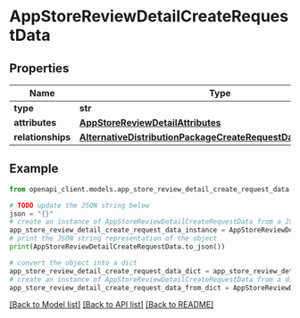 # AppStoreReviewDetailCreateRequestData


## Properties

Name | Type | Description | Notes
------------ | ------------- | ------------- | -------------
**type** | **str** |  | 
**attributes** | [**AppStoreReviewDetailAttributes**](AppStoreReviewDetailAttributes.md) |  | [optional] 
**relationships** | [**AlternativeDistributionPackageCreateRequestDataRelationships**](AlternativeDistributionPackageCreateRequestDataRelationships.md) |  | 

## Example

```python
from openapi_client.models.app_store_review_detail_create_request_data import AppStoreReviewDetailCreateRequestData

# TODO update the JSON string below
json = "{}"
# create an instance of AppStoreReviewDetailCreateRequestData from a JSON string
app_store_review_detail_create_request_data_instance = AppStoreReviewDetailCreateRequestData.from_json(json)
# print the JSON string representation of the object
print(AppStoreReviewDetailCreateRequestData.to_json())

# convert the object into a dict
app_store_review_detail_create_request_data_dict = app_store_review_detail_create_request_data_instance.to_dict()
# create an instance of AppStoreReviewDetailCreateRequestData from a dict
app_store_review_detail_create_request_data_from_dict = AppStoreReviewDetailCreateRequestData.from_dict(app_store_review_detail_create_request_data_dict)
```
[[Back to Model list]](../README.md#documentation-for-models) [[Back to API list]](../README.md#documentation-for-api-endpoints) [[Back to README]](../README.md)


